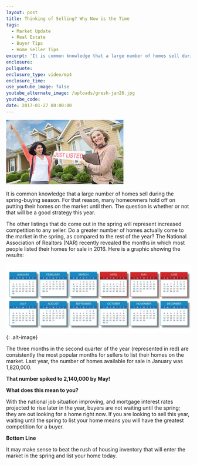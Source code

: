 ```yaml
---
layout: post
title: Thinking of Selling? Why Now is the Time
tags:
  - Market Update
  - Real Estate
  - Buyer Tips
  - Home Seller Tips
excerpt: 'It is common knowledge that a large number of homes sell during the spring-buying season. For that reason, many homeowners hold off on putting their homes on the market until then.'
enclosure:
pullquote:
enclosure_type: video/mp4
enclosure_time:
use_youtube_image: false
youtube_alternate_image: /uploads/gresh-jan26.jpg
youtube_code:
date: 2017-01-27 00:00:00
---
```



![](/uploads/versions/gresh-jan26---x----320-175x---.jpg)

It is common knowledge that a large number of homes sell during the spring-buying season. For that reason, many homeowners hold off on putting their homes on the market until then. The question is whether or not that will be a good strategy this year.

The other listings that do come out in the spring will represent increased competition to any seller. Do a greater number of homes actually come to the market in the spring, as compared to the rest of the year? The National Association of Realtors (NAR) recently revealed the months in which most people listed their homes for sale in 2016. Here is a graphic showing the results:

![](/uploads/versions/calendar-2016-listing-dates-stm-1024x385---x----1024-385x---.jpg){: .alt-image}

The three months in the second quarter of the year (represented in red) are consistently the most popular months for sellers to list their homes on the market. Last year, the number of homes available for sale in January was 1,820,000.

**That number spiked to 2,140,000 by May!**

**What does this mean to you?**

With the national job situation improving, and mortgage interest rates projected to rise later in the year, buyers are not waiting until the spring; they are out looking for a home right now. If you are looking to sell this year, waiting until the spring to list your home means you will have the greatest competition for a buyer.

**Bottom Line**

It may make sense to beat the rush of housing inventory that will enter the market in the spring and list your home today.